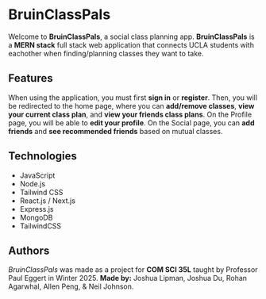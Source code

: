 
# BruinClassPals

Welcome to **BruinClassPals**, a social class planning app. **BruinClassPals** is a **MERN stack** full stack web application that connects UCLA students with eachother when finding/planning classes they want to take. 

## Features

When using the application, you must first **sign in** or **register**. Then, you will be redirected to the home page, where you can **add/remove classes**, **view your current class plan**, and **view your friends class plans**. On the Profile page, you will be able to **edit your profile**. On the Social page, you can **add friends** and **see recommended friends** based on mutual classes. 

## Technologies

* JavaScript
* Node.js
* Tailwind CSS
* React.js / Next.js
* Express.js
* MongoDB
* TailwindCSS

## Authors

*BruinClassPals* was made as a project for **COM SCI 35L** taught by Professor Paul Eggert in Winter 2025. **Made by:** Joshua Lipman, Joshua Du, Rohan Agarwhal, Allen Peng, & Neil Johnson. 
